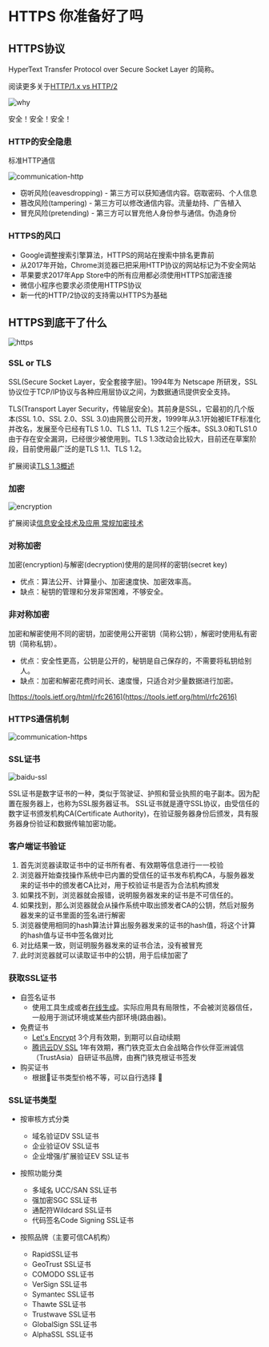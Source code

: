 # HTTPS 你准备好了吗

## HTTPS协议
HyperText Transfer Protocol over Secure Socket Layer 的简称。

阅读更多关于[HTTP/1.x vs HTTP/2](./http1-vs-http2.md)

![why](./images/https/why.jpg)

安全！安全！安全！

### HTTP的安全隐患

标准HTTP通信

![communication-http](./images/https/communication-http.jpg)

* 窃听风险(eavesdropping) - 第三方可以获知通信内容。窃取密码、个人信息
* 篡改风险(tampering) - 第三方可以修改通信内容。流量劫持、广告植入
* 冒充风险(pretending) - 第三方可以冒充他人身份参与通信。伪造身份

### HTTPS的风口

* Google调整搜索引擎算法，HTTPS的网站在搜索中排名更靠前
* 从2017年开始，Chrome浏览器已把采用HTTP协议的网站标记为不安全网站
* 苹果要求2017年App Store中的所有应用都必须使用HTTPS加密连接
* 微信小程序也要求必须使用HTTPS协议
* 新一代的HTTP/2协议的支持需以HTTPS为基础

## HTTPS到底干了什么

![https](./images/https/https.jpg)

### SSL or TLS

SSL(Secure Socket Layer，安全套接字层)。1994年为 Netscape 所研发，SSL协议位于TCP/IP协议与各种应用层协议之间，为数据通讯提供安全支持。

TLS(Transport Layer Security，传输层安全)。其前身是SSL，它最初的几个版本(SSL 1.0、SSL 2.0、SSL 3.0)由网景公司开发，1999年从3.1开始被IETF标准化并改名，发展至今已经有TLS 1.0、TLS 1.1、TLS 1.2三个版本。SSL3.0和TLS1.0由于存在安全漏洞，已经很少被使用到。TLS 1.3改动会比较大，目前还在草案阶段，目前使用最广泛的是TLS 1.1、TLS 1.2。

扩展阅读[TLS 1.3概述](http://www.inforsec.org/wp/?p=1960)

### 加密

![encryption](./images/https/encryption.jpg)

扩展阅读[信息安全技术及应用 常规加密技术](https://blog.csdn.net/codeforcer/article/details/51726109)

### 对称加密 

加密(encryption)与解密(decryption)使用的是同样的密钥(secret key)

* 优点：算法公开、计算量小、加密速度快、加密效率高。
* 缺点：秘钥的管理和分发非常困难，不够安全。

### 非对称加密

加密和解密使用不同的密钥，加密使用公开密钥（简称公钥），解密时使用私有密钥（简称私钥）。

* 优点：安全性更高，公钥是公开的，秘钥是自己保存的，不需要将私钥给别人。
* 缺点：加密和解密花费时间长、速度慢，只适合对少量数据进行加密。

[https://tools.ietf.org/html/rfc2616](https://tools.ietf.org/html/rfc2616)

### HTTPS通信机制

![communication-https](./images/https/communication-https.jpg)

### SSL证书

![baidu-ssl](./images/https/baidu-ssl.png)

SSL证书是数字证书的一种，类似于驾驶证、护照和营业执照的电子副本。因为配置在服务器上，也称为SSL服务器证书。
SSL证书就是遵守SSL协议，由受信任的数字证书颁发机构CA(Certificate Authority)，在验证服务器身份后颁发，具有服务器身份验证和数据传输加密功能。

### 客户端证书验证

1. 首先浏览器读取证书中的证书所有者、有效期等信息进行一一校验
2. 浏览器开始查找操作系统中已内置的受信任的证书发布机构CA，与服务器发来的证书中的颁发者CA比对，用于校验证书是否为合法机构颁发
3. 如果找不到，浏览器就会报错，说明服务器发来的证书是不可信任的。
4. 如果找到，那么浏览器就会从操作系统中取出颁发者CA的公钥，然后对服务器发来的证书里面的签名进行解密
5. 浏览器使用相同的hash算法计算出服务器发来的证书的hash值，将这个计算的hash值与证书中签名做对比
6. 对比结果一致，则证明服务器发来的证书合法，没有被冒充
7. 此时浏览器就可以读取证书中的公钥，用于后续加密了

### 获取SSL证书

* 自签名证书
  * 使用工具生成或者[在线生成](https://www.chinassl.net/ssltools/free-ssl.html)。实际应用具有局限性，不会被浏览器信任，一般用于测试环境或某些内部环境(路由器)。
* 免费证书
  * [Let's Encrypt](https://letsencrypt.org) 3个月有效期，到期可以自动续期
  * [腾讯云DV SSL](https://buy.cloud.tencent.com/ssl?fromSource=ssl) 1年有效期，赛门铁克亚太白金战略合作伙伴亚洲诚信（TrustAsia）自研证书品牌，由赛门铁克根证书签发
* 购买证书
  * 根据证书类型价格不等，可以自行选择

### SSL证书类型

* 按审核方式分类 
  * 域名验证DV SSL证书 
  * 企业验证OV SSL证书 
  * 企业增强/扩展验证EV SSL证书 

* 按照功能分类
  * 多域名 UCC/SAN SSL证书 
  * 强加密SGC SSL证书 
  * 通配符Wildcard SSL证书 
  * 代码签名Code Signing SSL证书

* 按照品牌（主要可信CA机构）
  * RapidSSL证书
  * GeoTrust SSL证书
  * COMODO SSL证书
  * VerSign SSL证书
  * Symantec SSL证书
  * Thawte SSL证书
  * Trustwave SSL证书 
  * GlobalSign SSL证书 
  * AlphaSSL SSL证书